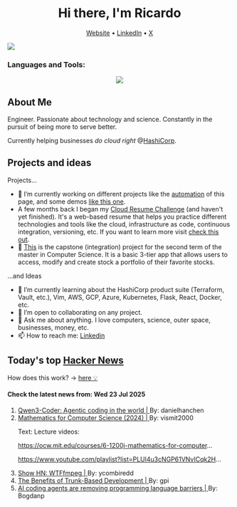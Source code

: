 
<!-- This is an HTML comment in your markdown file -->

<h1 align="center">Hi there, I'm Ricardo</h1>
<p align="center">
  <a href="https://ricardorompar.com" target="_blank">Website</a> •
  <a href="https://www.linkedin.com/in/ricardorompar/" target="_blank">LinkedIn</a> •
  <a href="https://twitter.com/ricardorompar" target="_blank">X</a>
</p>
<img src="https://badges.pufler.dev/visits/{ricardorompar}/{ricardorompar}"/>

<h3 align="left">Languages and Tools:</h3>
<p align="center">
  <a href="https://skillicons.dev" target="_blank">
    <img src="https://skillicons.dev/icons?i=terraform,aws,gcp,azure,git,python,kubernetes,react,js,docker,ubuntu" />
  </a>
</p>

<h2>About Me</h2>
Engineer. Passionate about technology and science. Constantly in the pursuit of being more to serve better.

Currently helping businesses <i>do cloud right</i> @<a href="https://github.com/hashicorp" target="_blank">HashiCorp</a>.

<h2>Projects and ideas</h2>
Projects...
<ul>
  <li>🔭 I’m currently working on different projects like the <a href="https://github.com/ricardorompar/ricardorompar/blob/main/automate.py">automation</a> of this page, and some demos <a href="https://github.com/ricardorompar/boundary-ansible-demo">like this one</a>.
  </li>

  <li >A few months back I began my <a href="https://github.com/ricardorompar/cloudResumeChallenge">Cloud Resume Challenge</a> (and haven't yet finished). It's a web-based resume that helps you practice different technologies and tools like the cloud, infrastructure as code, continuous integration, versioning, etc. If you want to learn more visit <a href="https://cloudresumechallenge.dev/docs/the-challenge/aws/" target="_blank">check this out</a>.
  </li>

  <li>🔭 <a href="https://github.com/ricardorompar/capstoneT2">This</a> is the capstone (integration) project for the second term of the master in Computer Science. It is a basic 3-tier app that allows users to access, modify and create stock a portfolio of their favorite stocks.
  </li>
</ul>
...and Ideas
<ul>
  <li>🌱 I’m currently learning about the HashiCorp product suite (Terraform, Vault, etc.), Vim, AWS, GCP, Azure, Kubernetes, Flask, React, Docker, etc.
  </li>
  <li>👯 I’m open to collaborating on any project.</li>
  <li>💬 Ask me about anything. I love computers, science, outer space, businesses, money, etc.</li>
  <li>📫 How to reach me: <a href="https://www.linkedin.com/in/ricardorompar/" target="_blank">Linkedin</a></li>
</ul>

<h2>Today's top <a href='https://news.ycombinator.com/' target="_blank">Hacker News</a></h2>
How does this work? -> <a href='./AUTOMATIC.md'>here 💡</a>

<h4>Check the latest news from: Wed 23 Jul 2025</h4>
<ol>
<li>
    <a href=https://qwenlm.github.io/blog/qwen3-coder/ target="_blank">
        Qwen3-Coder: Agentic coding in the world |
    </a>
    By: danielhanchen
</li>

<li>
    <a href=https://ocw.mit.edu/courses/6-1200j-mathematics-for-computer-science-spring-2024/ target="_blank">
        Mathematics for Computer Science (2024) |
    </a>
    By: vismit2000
</li>

<p>
Text: Lecture videos:<p><a href="https:&#x2F;&#x2F;ocw.mit.edu&#x2F;courses&#x2F;6-1200j-mathematics-for-computer" rel="nofollow">https:&#x2F;&#x2F;ocw.mit.edu&#x2F;courses&#x2F;6-1200j-mathematics-for-computer</a>...<p><a href="https:&#x2F;&#x2F;www.youtube.com&#x2F;playlist?list=PLUl4u3cNGP61VNvICqk2H" rel="nofollow">https:&#x2F;&#x2F;www.youtube.com&#x2F;playlist?list=PLUl4u3cNGP61VNvICqk2H</a>... </br>
</p>

<li>
    <a href=https://github.com/scottvr/wtffmpeg target="_blank">
        Show HN: WTFfmpeg |
    </a>
    By: ycombiredd
</li>

<li>
    <a href=https://thinkinglabs.io/articles/2025/07/21/on-the-benefits-of-trunk-based-development.html target="_blank">
        The Benefits of Trunk-Based Development |
    </a>
    By: gpi
</li>

<li>
    <a href=https://railsatscale.com/2025-07-19-ai-coding-agents-are-removing-programming-language-barriers/ target="_blank">
        AI coding agents are removing programming language barriers |
    </a>
    By: Bogdanp
</li>
</ol>